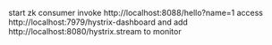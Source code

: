 start zk
consumer invoke http://localhost:8088/hello?name=1
access http://localhost:7979/hystrix-dashboard and add http://localhost:8080/hystrix.stream to monitor